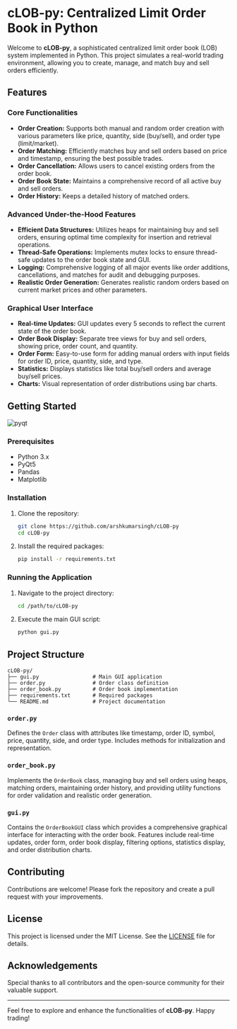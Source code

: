 # cLOB-py: Centralized Limit Order Book in Python

Welcome to **cLOB-py**, a sophisticated centralized limit order book (LOB) system implemented in Python. This project simulates a real-world trading environment, allowing you to create, manage, and match buy and sell orders efficiently. 

## Features

### Core Functionalities
- **Order Creation:** Supports both manual and random order creation with various parameters like price, quantity, side (buy/sell), and order type (limit/market).
- **Order Matching:** Efficiently matches buy and sell orders based on price and timestamp, ensuring the best possible trades.
- **Order Cancellation:** Allows users to cancel existing orders from the order book.
- **Order Book State:** Maintains a comprehensive record of all active buy and sell orders.
- **Order History:** Keeps a detailed history of matched orders.

### Advanced Under-the-Hood Features
- **Efficient Data Structures:** Utilizes heaps for maintaining buy and sell orders, ensuring optimal time complexity for insertion and retrieval operations.
- **Thread-Safe Operations:** Implements mutex locks to ensure thread-safe updates to the order book state and GUI.
- **Logging:** Comprehensive logging of all major events like order additions, cancellations, and matches for audit and debugging purposes.
- **Realistic Order Generation:** Generates realistic random orders based on current market prices and other parameters.

### Graphical User Interface
- **Real-time Updates:** GUI updates every 5 seconds to reflect the current state of the order book.
- **Order Book Display:** Separate tree views for buy and sell orders, showing price, order count, and quantity.
- **Order Form:** Easy-to-use form for adding manual orders with input fields for order ID, price, quantity, side, and type.
- **Statistics:** Displays statistics like total buy/sell orders and average buy/sell prices.
- **Charts:** Visual representation of order distributions using bar charts.

## Getting Started
![pyqt](https://github.com/arshkumarsingh/cLOB-py/assets/66940182/9da778af-759e-4d77-a421-36b127acde72)

### Prerequisites
- Python 3.x
- PyQt5
- Pandas
- Matplotlib

### Installation
1. Clone the repository:
    ```bash
    git clone https://github.com/arshkumarsingh/cLOB-py
    cd cLOB-py
    ```
2. Install the required packages:
    ```bash
    pip install -r requirements.txt
    ```

### Running the Application
1. Navigate to the project directory:
    ```bash
    cd /path/to/cLOB-py
    ```
2. Execute the main GUI script:
    ```bash
    python gui.py
    ```

## Project Structure

```plaintext
cLOB-py/
├── gui.py                 # Main GUI application
├── order.py               # Order class definition
├── order_book.py          # Order book implementation
├── requirements.txt       # Required packages
└── README.md              # Project documentation
```

### `order.py`
Defines the `Order` class with attributes like timestamp, order ID, symbol, price, quantity, side, and order type. Includes methods for initialization and representation.

### `order_book.py`
Implements the `OrderBook` class, managing buy and sell orders using heaps, matching orders, maintaining order history, and providing utility functions for order validation and realistic order generation.

### `gui.py`
Contains the `OrderBookGUI` class which provides a comprehensive graphical interface for interacting with the order book. Features include real-time updates, order form, order book display, filtering options, statistics display, and order distribution charts.

## Contributing
Contributions are welcome! Please fork the repository and create a pull request with your improvements.

## License
This project is licensed under the MIT License. See the [LICENSE](LICENSE) file for details.

## Acknowledgements
Special thanks to all contributors and the open-source community for their valuable support.

---

Feel free to explore and enhance the functionalities of **cLOB-py**. Happy trading!

